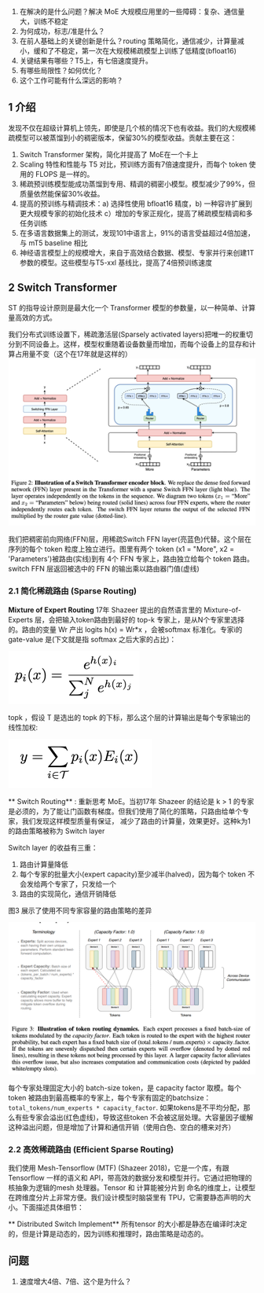 1. 在解决的是什么问题？解决 MoE 大规模应用里的一些障碍：复杂、通信量大，训练不稳定
2. 为何成功，标志/准是什么？
3. 在前人基础上的关键创新是什么？routing 策略简化，通信减少，计算量减小，缓和了不稳定，第一次在大规模稀疏模型上训练了低精度(bfloat16)
4. 关键结果有哪些？T5上，有七倍速度提升。
5. 有哪些局限性？如何优化？
6. 这个工作可能有什么深远的影响？

## 1 介绍
发现不仅在超级计算机上领先，即使是几个核的情况下也有收益。我们的大规模稀疏模型可以被蒸馏到小的稠密版本，保留30%的模型收益。贡献主要在这：

1. Switch Transformer 架构，简化并提高了 MoE在一个卡上
2. Scaling 特性和性能与 T5 对比，预训练方面有7倍速度提升，而每个 token 使用的 FLOPS 是一样的。
3. 稀疏预训练模型能成功蒸馏到专用、精调的稠密小模型。模型减少了99%，但质量依然能保留30%收益。
4. 提高的预训练与精调技术：a) 选择性使用 bfloat16 精度，b) 一种容许扩展到更大规模专家的初始化技术 c）增加的专家正规化，提高了稀疏模型精调和多任务训练
5. 在多语言数据集上的测试，发现101中语言上，91%的语言受益超过4倍加速，与 mT5 baseline 相比
6. 神经语言模型上的规模增大，来自于高效结合数据、模型、专家并行来创建1T参数的模型。这些模型与T5-xxl 基线比，提高了4倍预训练速度

## 2 Switch Transformer
ST 的指导设计原则是最大化一个 Transformer 模型的参数量，以一种简单、计算量高效的方式。

我们分布式训练设置下，稀疏激活层(Sparsely activated layers)把唯一的权重切分到不同设备上。这样，模型权重随着设备数量而增加，而每个设备上的显存和计算占用量不变（这个在17年就是这样的）
![](./imgs/switch-transformer-encoder-block.png)

我们把稠密前向网络(FFN)层，用稀疏Switch FFN layer(亮蓝色)代替。这个层在序列的每个 token 粒度上独立进行。图里有两个 token (x1 = "More", x2 = 'Parameters')被路由(实线)到有
4个 FFN 专家上，路由独立给每个 token 路由。switch FFN 层返回被选中的 FFN 的输出乘以路由器门值(虚线)

### 2.1 简化稀疏路由 (Sparse Routing)
**Mixture of Expert Routing** 17年 Shazeer 提出的自然语言里的 Mixture-of-Experts 层，会把输入token路由到最好的 top-k 专家上，是从N个专家里选择的。路由的变量 Wr 产出 
logits h(x) = Wr*x ，会被softmax 标准化。专家i的 gate-value 是(下文就是指 softmax 之后大家的占比)：

![](./imgs/gate-value-2017.png)

topk ，假设 T 是选出的 topk 的下标，那么这个层的计算输出是每个专家输出的线性加权:

![](./imgs/layer-output-2017.png)

** Switch Routing** : 重新思考 MoE。当初17年 Shazeer 的结论是 k > 1 的专家是必须的，为了能让门函数有梯度。但我们使用了简化的策略，只路由给单个专家，我们发现这样模型质量有保证，
减少了路由的计算量，效果更好。这种k为1的路由策略被称为 Switch layer

Switch layer 的收益有三重：

1. 路由计算量降低
2. 每个专家的批量大小(expert capacity)至少减半(halved)，因为每个 token 不会发给两个专家了，只发给一个
3. 路由的实现简化，通信开销降低

图3 展示了使用不同专家容量的路由策略的差异

![](imgs/token-routing-dynamics.png)

每个专家处理固定大小的 batch-size token，是 capacity factor 取模。每个 token 被路由到最高概率的专家上，每个专家有固定的batchsize： `total_tokens/num_experts * capacity_factor`.
如果tokens是不平均分配，那么有些专家会溢出(红色虚线)，导致这些token 不会被这层处理。大容量因子缓解这种溢出问题，但是增加了计算和通信开销（使用白色、空白的槽来对齐）

### 2.2 高效稀疏路由 (Efficient Sparse Routing)
我们使用 Mesh-Tensorflow (MTF) (Shazeer 2018)，它是一个库，有跟 Tensorflow 一样的语义和 API，带高效的数据分发和模型并行。它通过把物理的核抽象为逻辑的mesh 处理器。Tensor 和 计算能被分片到
命名的维度上，让模型在跨维度分片上非常方便。我们设计模型时脑袋里有 TPU，它需要静态声明的大小。下面描述具体细节：

** Distributed Switch Implement** 所有tensor 的大小都是静态在编译时决定的，但是计算是动态的，因为训练和推理时，路由策略是动态的。

## 问题
1. 速度增大4倍、7倍、这个是为什么？


